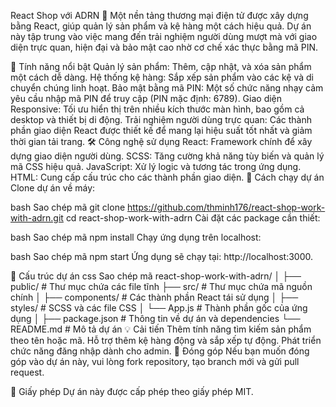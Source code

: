 React Shop với ADRN 🛒
Một nền tảng thương mại điện tử được xây dựng bằng React, giúp quản lý sản phẩm và kệ hàng một cách hiệu quả. Dự án này tập trung vào việc mang đến trải nghiệm người dùng mượt mà với giao diện trực quan, hiện đại và bảo mật cao nhờ cơ chế xác thực bằng mã PIN.

🌟 Tính năng nổi bật
Quản lý sản phẩm: Thêm, cập nhật, và xóa sản phẩm một cách dễ dàng.
Hệ thống kệ hàng: Sắp xếp sản phẩm vào các kệ và di chuyển chúng linh hoạt.
Bảo mật bằng mã PIN: Một số chức năng nhạy cảm yêu cầu nhập mã PIN để truy cập (PIN mặc định: 6789).
Giao diện Responsive: Tối ưu hiển thị trên nhiều kích thước màn hình, bao gồm cả desktop và thiết bị di động.
Trải nghiệm người dùng trực quan: Các thành phần giao diện React được thiết kế để mang lại hiệu suất tốt nhất và giảm thời gian tải trang.
🛠️ Công nghệ sử dụng
React: Framework chính để xây dựng giao diện người dùng.
SCSS: Tăng cường khả năng tùy biến và quản lý mã CSS hiệu quả.
JavaScript: Xử lý logic và tương tác trong ứng dụng.
HTML: Cung cấp cấu trúc cho các thành phần giao diện.
🚀 Cách chạy dự án
Clone dự án về máy:

bash
Sao chép mã
git clone https://github.com/thminh176/react-shop-work-with-adrn.git
cd react-shop-work-with-adrn
Cài đặt các package cần thiết:

bash
Sao chép mã
npm install
Chạy ứng dụng trên localhost:

bash
Sao chép mã
npm start
Ứng dụng sẽ chạy tại: http://localhost:3000.

📂 Cấu trúc dự án
css
Sao chép mã
react-shop-work-with-adrn/
│
├── public/              # Thư mục chứa các file tĩnh
├── src/                 # Thư mục chứa mã nguồn chính
│   ├── components/      # Các thành phần React tái sử dụng
│   ├── styles/          # SCSS và các file CSS
│   └── App.js           # Thành phần gốc của ứng dụng
│
├── package.json         # Thông tin về dự án và dependencies
└── README.md            # Mô tả dự án
💡 Cải tiến
Thêm tính năng tìm kiếm sản phẩm theo tên hoặc mã.
Hỗ trợ thêm kệ hàng động và sắp xếp tự động.
Phát triển chức năng đăng nhập dành cho admin.
🤝 Đóng góp
Nếu bạn muốn đóng góp vào dự án này, vui lòng fork repository, tạo branch mới và gửi pull request.

📄 Giấy phép
Dự án này được cấp phép theo giấy phép MIT.
